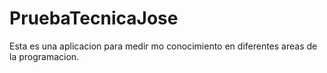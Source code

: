 # PruebaTecnicaJose
Esta es una aplicacion para medir mo conocimiento en diferentes areas de la programacion. 
